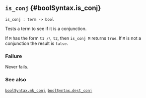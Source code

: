 ## `is_conj` {#boolSyntax.is_conj}


```
is_conj : term -> bool
```



Tests a term to see if it is a conjunction.


If `M` has the form `t1 /\ t2`, then `is_conj M` returns `true`. If `M`
is not a conjunction the result is `false`.

### Failure

Never fails.

### See also

[`boolSyntax.mk_conj`](#boolSyntax.mk_conj), [`boolSyntax.dest_conj`](#boolSyntax.dest_conj)

